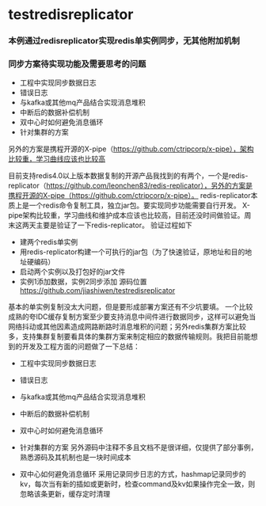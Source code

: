 # testredisreplicator

### 本例通过redisreplicator实现redis单实例同步，无其他附加机制

### 同步方案待实现功能及需要思考的问题

* 工程中实现同步数据日志
* 错误日志
* 与kafka或其他mq产品结合实现消息堆积
* 中断后的数据补偿机制
* 双中心时如何避免消息循环
* 针对集群的方案

另外的方案是携程开源的X-pipe（https://github.com/ctripcorp/x-pipe），架构比较重，学习曲线应该也比较高


目前支持redis4.0以上版本数据复制的开源产品我找到的有两个，一个是redis-replicator（https://github.com/leonchen83/redis-replicator），另外的方案是携程开源的X-pipe（https://github.com/ctripcorp/x-pipe）。
redis-replicator本质上是一个redis命令复制工具，独立jar包。要实现同步功能需要自行开发。
X-pipe架构比较重，学习曲线和维护成本应该也比较高，目前还没时间做验证。周末这两天主要是验证了一下redis-replicator。
验证过程如下
* 建两个redis单实例
* 用redis-replicator构建一个可执行的jar包（为了快速验证，原地址和目的地址硬编码）
* 启动两个实例以及打包好的jar文件
* 实例1添加数据，实例2同步添加
源码位置
https://github.com/jiashiwen/testredisreplicator

基本的单实例复制没太大问题，但是要形成部署方案还有不少坑要填。
一个比较成熟的夸IDC缓存复制方案至少要支持消息中间件进行数据同步，这样可以避免当网络抖动或其他因素造成网路断路时消息堆积的问题；另外redis集群方案比较多，支持集群复制要看具体的集群方案来制定相应的数据传输规则。我把目前能想到的开发及工程方面的问题做了一下总结：
* 工程中实现同步数据日志
* 错误日志
* 与kafka或其他mq产品结合实现消息堆积
* 中断后的数据补偿机制
* 双中心时如何避免消息循环
* 针对集群的方案
另外源码中注释不多且文档不是很详细，仅提供了部分事例，熟悉源码及其机制也是一块时间成本    

* 双中心如何避免消息循环
  采用记录同步日志的方式，hashmap记录同步的kv，每次当有新的插如或更新时，检查command及kv如果操作完全一致，则忽略该条更新，缓存定时清理

